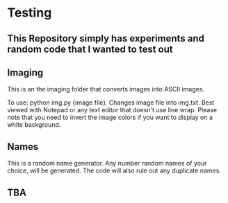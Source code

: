 # Testing

## This Repository simply has experiments and random code that I wanted to test out

## Imaging

This is an the imaging folder that converts images into ASCII images.

To use: python img.py {image file}. Changes image file into img.txt. Best viewed with Notepad or any text editor that doesn't use line wrap. Please note that you need to invert the image colors if you want to display on a white background.

## Names

This is a random name generator. Any number random names of your choice, will be generated. The code will also rule out any duplicate names.

## TBA
